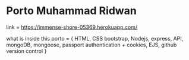 # Porto Muhammad Ridwan 

link = https://immense-shore-05369.herokuapp.com/

what is inside this porto = {
HTML, 
CSS bootstrap, 
Nodejs, 
express, 
API, 
mongoDB, 
mongoose, 
passport authentication + cookies, 
EJS, 
github version control
}

